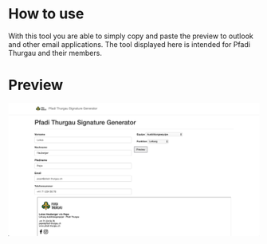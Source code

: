 # How to use

With this tool you are able to simply copy and paste the preview to outlook and other email applications.
The tool displayed here is intended for Pfadi Thurgau and their members.

# Preview
![Preview](preview.png)
